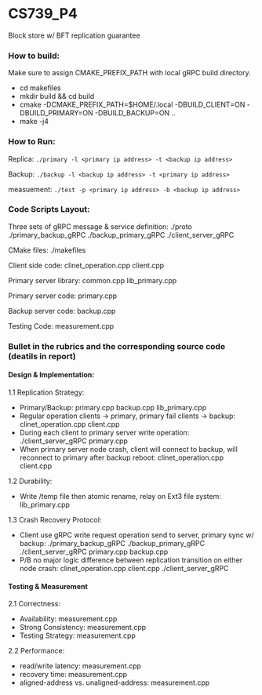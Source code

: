 # CS739_P4
Block store w/ BFT replication guarantee

### How to build:

Make sure to assign CMAKE_PREFIX_PATH with local gRPC build directory.
- cd makefiles
- mkdir build && cd build
- cmake -DCMAKE_PREFIX_PATH=$HOME/.local -DBUILD_CLIENT=ON -DBUILD_PRIMARY=ON -DBUILD_BACKUP=ON .. 
- make -j4

### How to Run:
Replica: `./primary -l <primary ip address> -t <backup ip address>`

Backup: `./backup -l <backup ip address> -t <primary ip address>`

measuement: `./test -p <primary ip address> -b <backup ip address>`

### Code Scripts Layout:

Three sets of gRPC message & service definition: ./proto ./primary_backup_gRPC ./backup_primary_gRPC ./client_server_gRPC

CMake files: ./makefiles

Client side code: clinet_operation.cpp client.cpp 

Primary server library: common.cpp lib_primary.cpp

Primary server code: primary.cpp

Backup server code: backup.cpp

Testing Code: measurement.cpp

### Bullet in the rubrics and the corresponding source code (deatils in report)

#### Design & Implementation:
1.1 Replication Strategy:
- Primary/Backup: primary.cpp backup.cpp lib_primary.cpp
- Regular operation clients -> primary, primary fail clients -> backup: clinet_operation.cpp client.cpp
- During each client to primary server write operation: ./client_server_gRPC primary.cpp
- When primary server node crash, client will connect to backup, will reconnect to primary after backup reboot: clinet_operation.cpp client.cpp

1.2 Durability:
- Write /temp file then atomic rename, relay on Ext3 file system: lib_primary.cpp

1.3 Crash Recovery Protocol:
- Client use gRPC write request operation send to server, primary sync w/ backup: ./primary_backup_gRPC ./backup_primary_gRPC ./client_server_gRPC primary.cpp backup.cpp
- P/B no major logic difference between replication transition on either node crash: clinet_operation.cpp client.cpp ./client_server_gRPC
#### Testing & Measurement
2.1 Correctness:
- Availability: measurement.cpp
- Strong Consistency: measurement.cpp
- Testing Strategy: measurement.cpp

2.2 Performance:
- read/write latency: measurement.cpp
- recovery time: measurement.cpp
- aligned-address vs. unaligned-address: measurement.cpp
